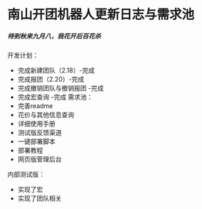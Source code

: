 # 南山开团机器人更新日志与需求池
##### 待到秋来九月八，我花开后百花杀
开发计划：
- 完成新建团队（2.18）-完成
- 完成报团（2.20）-完成
- 完成撤销团队与撤销报团 -完成
- 完成宏查询 -完成
需求池：
- 完善readme
- 花价与其他信息查询
- 详细使用手册
- 测试版反馈渠道
- 一键部署脚本
- 部署教程
- 网页版管理后台

内部测试版：
- 实现了宏
- 实现了团队相关
